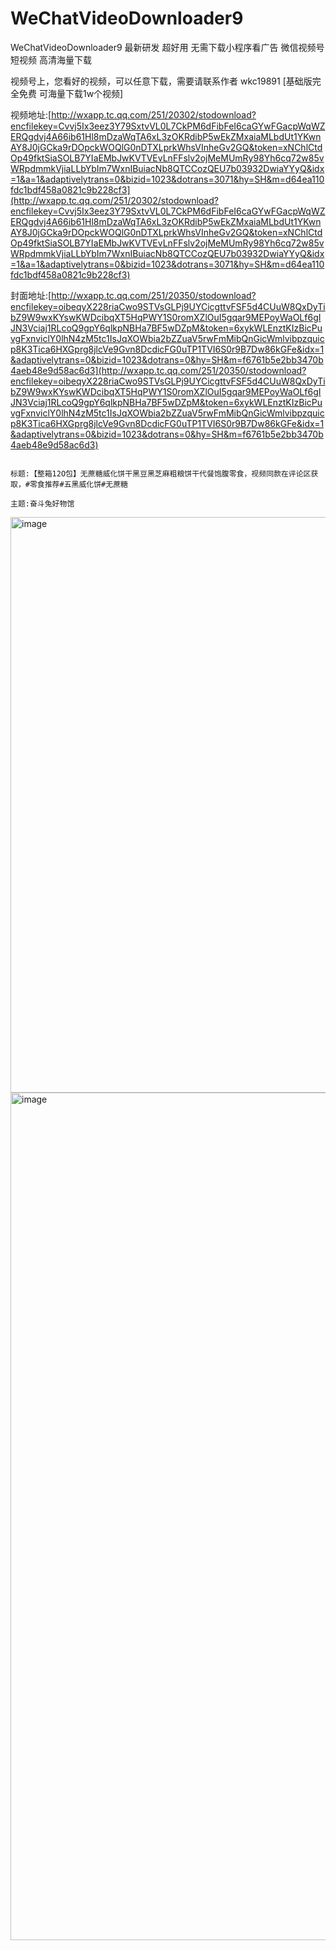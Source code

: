 # WeChatVideoDownloader9
WeChatVideoDownloader9 最新研发 超好用 无需下载小程序看广告 微信视频号 短视频 高清海量下载

视频号上，您看好的视频，可以任意下载，需要请联系作者 wkc19891 [基础版完全免费 可海量下载1w个视频]

视频地址:[http://wxapp.tc.qq.com/251/20302/stodownload?encfilekey=Cvvj5Ix3eez3Y79SxtvVL0L7CkPM6dFibFeI6caGYwFGacpWqWZERQgdvj4A66ib61Hl8mDzaWqTA6xL3zOKRdibP5wEkZMxaiaMLbdUt1YKwnAY8J0jGCka9rDOpckWOQlG0nDTXLprkWhsVInheGv2GQ&token=xNChlCtdOp49fktSiaSOLB7YIaEMbJwKVTVEvLnFFslv2ojMeMUmRy98Yh6cq72w85vWRpdmmkVjiaLLbYbIm7WxnIBuiacNb8QTCCozQEU7b03932DwiaYYyQ&idx=1&a=1&adaptivelytrans=0&bizid=1023&dotrans=3071&hy=SH&m=d64ea110fdc1bdf458a0821c9b228cf3](http://wxapp.tc.qq.com/251/20302/stodownload?encfilekey=Cvvj5Ix3eez3Y79SxtvVL0L7CkPM6dFibFeI6caGYwFGacpWqWZERQgdvj4A66ib61Hl8mDzaWqTA6xL3zOKRdibP5wEkZMxaiaMLbdUt1YKwnAY8J0jGCka9rDOpckWOQlG0nDTXLprkWhsVInheGv2GQ&token=xNChlCtdOp49fktSiaSOLB7YIaEMbJwKVTVEvLnFFslv2ojMeMUmRy98Yh6cq72w85vWRpdmmkVjiaLLbYbIm7WxnIBuiacNb8QTCCozQEU7b03932DwiaYYyQ&idx=1&a=1&adaptivelytrans=0&bizid=1023&dotrans=3071&hy=SH&m=d64ea110fdc1bdf458a0821c9b228cf3)

封面地址:[http://wxapp.tc.qq.com/251/20350/stodownload?encfilekey=oibeqyX228riaCwo9STVsGLPj9UYCicgttvFSF5d4CUuW8QxDyTibZ9W9wxKYswKWDcibqXT5HqPWY1S0romXZlOuI5gqar9MEPoyWaOLf6gIJN3Vciaj1RLcoQ9gpY6qlkpNBHa7BF5wDZpM&token=6xykWLEnztKIzBicPuvgFxnviclY0lhN4zM5tc1IsJqXOWbia2bZZuaV5rwFmMibQnGicWmlvibpzquicp8K3Tica6HXGprg8jlcVe9Gvn8DcdicFG0uTP1TVI6S0r9B7Dw86kGFe&idx=1&adaptivelytrans=0&bizid=1023&dotrans=0&hy=SH&m=f6761b5e2bb3470b4aeb48e9d58ac6d3](http://wxapp.tc.qq.com/251/20350/stodownload?encfilekey=oibeqyX228riaCwo9STVsGLPj9UYCicgttvFSF5d4CUuW8QxDyTibZ9W9wxKYswKWDcibqXT5HqPWY1S0romXZlOuI5gqar9MEPoyWaOLf6gIJN3Vciaj1RLcoQ9gpY6qlkpNBHa7BF5wDZpM&token=6xykWLEnztKIzBicPuvgFxnviclY0lhN4zM5tc1IsJqXOWbia2bZZuaV5rwFmMibQnGicWmlvibpzquicp8K3Tica6HXGprg8jlcVe9Gvn8DcdicFG0uTP1TVI6S0r9B7Dw86kGFe&idx=1&adaptivelytrans=0&bizid=1023&dotrans=0&hy=SH&m=f6761b5e2bb3470b4aeb48e9d58ac6d3)

```

标题:【整箱12O包】无蔗糖威化饼干黑豆黑芝麻粗粮饼干代餐饱腹零食，视频同款在评论区获取，#零食推荐#五黑威化饼#无蔗糖

主题:奋斗兔好物馆

```

<img width="921" alt="image" src="https://github.com/lap888/WeChatVideoDownloader9/assets/30146744/cabc0bd8-69e2-49c1-bd01-79d1663aca0f">

<img width="1356" alt="image" src="https://github.com/lap888/WeChatVideoDownloader9/assets/30146744/4d665f0d-30c4-4076-95b1-664fa38d30b3">


